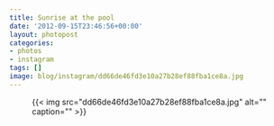 ```yaml
---
title: Sunrise at the pool
date: '2012-09-15T23:46:56+00:00'
layout: photopost
categories:
- photos
- instagram
tags: []
image: blog/instagram/dd66de46fd3e10a27b28ef88fba1ce8a.jpg
---
```


<figure class="photo photo--square">
  {{< img src="dd66de46fd3e10a27b28ef88fba1ce8a.jpg" alt="" caption="" >}}

</figure>



